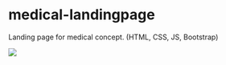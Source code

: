 # medical-landingpage
Landing page for medical concept.  (HTML, CSS, JS, Bootstrap)

![](https://bgcp.bionluk.com/images/portfolio/1400x788/f4ecd507-d2bf-40f4-a5fa-6a697b5147ac.jpeg)
